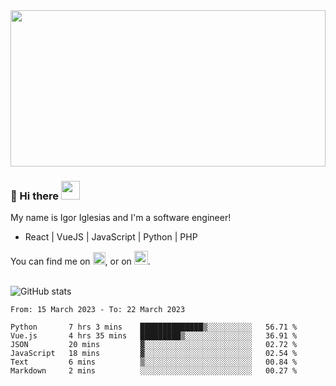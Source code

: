 <img src="https://c.tenor.com/KjVxfRrrncUAAAAd/matrix.gif" width="100%" height="250px">

### 🔭 Hi there <img src="https://raw.githubusercontent.com/MartinHeinz/MartinHeinz/master/wave.gif" width="30px">


My name is Igor Iglesias and I'm a software engineer!
<br>

<ul>
  <li> React | VueJS | JavaScript | Python | PHP </li>
</ul>
You can find me on <a href="https://twitter.com/IgorIglesias5"><img src="https://i.imgur.com/JLLlB5S.png" width="20px"></a>, or on <a href="https://www.linkedin.com/in/igor-iglesias-62478428/"><img src="https://i.imgur.com/PXyIkWx.png" width="22px"></a>.

<br>
<br>

![GitHub stats](https://github-readme-stats.vercel.app/api?username=igoiglesias&show_icons=true&count_private=true&theme=chartreuse-dark&hide_title=true)

<!--START_SECTION:waka-->

```text
From: 15 March 2023 - To: 22 March 2023

Python       7 hrs 3 mins    ██████████████▒░░░░░░░░░░   56.71 %
Vue.js       4 hrs 35 mins   █████████▒░░░░░░░░░░░░░░░   36.91 %
JSON         20 mins         ▓░░░░░░░░░░░░░░░░░░░░░░░░   02.72 %
JavaScript   18 mins         ▓░░░░░░░░░░░░░░░░░░░░░░░░   02.54 %
Text         6 mins          ▒░░░░░░░░░░░░░░░░░░░░░░░░   00.84 %
Markdown     2 mins          ░░░░░░░░░░░░░░░░░░░░░░░░░   00.27 %
```

<!--END_SECTION:waka-->
